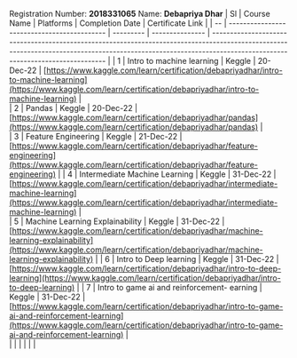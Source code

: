 Registration Number: **2018331065**
Name: **Debapriya Dhar**
| Sl | Course Name                                 | Platforms | Completion Date | Certificate Link                                                                                                                                                                                             | 
| -- | ------------------------------------------- | --------- | --------------- | ------------------------------------------------------------------------------------------------------------------------------------------------------------------------------------------------------------ | 
| 1  | Intro to machine learning                   | Keggle    | 20-Dec-22       | [https://www.kaggle.com/learn/certification/debapriyadhar/intro-to-machine-learning](https://www.kaggle.com/learn/certification/debapriyadhar/intro-to-machine-learning)                                     |  
| 2  | Pandas                                      | Keggle    | 20-Dec-22       | [https://www.kaggle.com/learn/certification/debapriyadhar/pandas](https://www.kaggle.com/learn/certification/debapriyadhar/pandas)                                                                           |  
| 3  | Feature Engineering                         | Keggle    | 21-Dec-22       | [https://www.kaggle.com/learn/certification/debapriyadhar/feature-engineering](https://www.kaggle.com/learn/certification/debapriyadhar/feature-engineering)                                                 | 
| 4  | Intermediate Machine Learning               | Keggle    | 31-Dec-22       | [https://www.kaggle.com/learn/certification/debapriyadhar/intermediate-machine-learning](https://www.kaggle.com/learn/certification/debapriyadhar/intermediate-machine-learning)                             |  
| 5  | Machine Learning Explainability             | Keggle    | 31-Dec-22       | [https://www.kaggle.com/learn/certification/debapriyadhar/machine-learning-explainability](https://www.kaggle.com/learn/certification/debapriyadhar/machine-learning-explainability)                         | 
| 6  | Intro to Deep learning                      | Keggle    | 31-Dec-22       | [https://www.kaggle.com/learn/certification/debapriyadhar/intro-to-deep-learning](https://www.kaggle.com/learn/certification/debapriyadhar/intro-to-deep-learning)                                           | 
| 7  | Intro to game ai and reinforcement- earning | Keggle    | 31-Dec-22       | [https://www.kaggle.com/learn/certification/debapriyadhar/intro-to-game-ai-and-reinforcement-learning](https://www.kaggle.com/learn/certification/debapriyadhar/intro-to-game-ai-and-reinforcement-learning) |  
|    |                                             |           |                 |                                                                                                                                                                                                              | 
